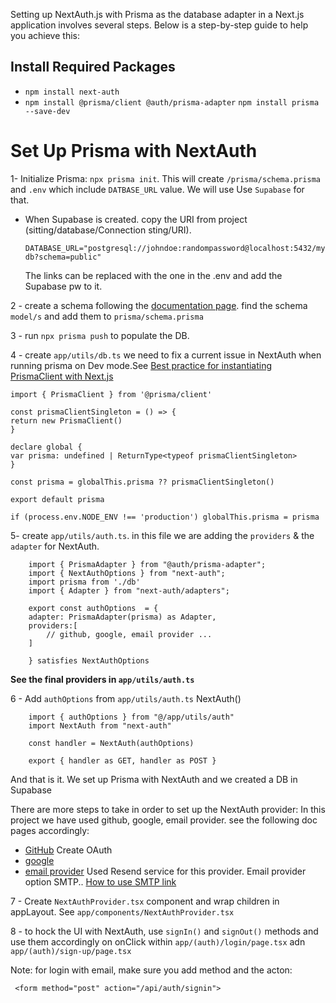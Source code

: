 
Setting up NextAuth.js with Prisma as the database adapter in a Next.js application involves several steps. Below is a step-by-step guide to help you achieve this:

## Install Required Packages

- `npm install next-auth`
- `npm install @prisma/client @auth/prisma-adapter`
   `npm install prisma --save-dev`

# Set Up Prisma with NextAuth

1-  Initialize Prisma: `npx prisma init`. This will create `/prisma/schema.prisma`  and `.env` which include `DATBASE_URL` value. We will use Use `Supabase` for that.

- When Supabase is created. copy the URI from project (sitting/database/Connection sting/URI).

    `DATABASE_URL="postgresql://johndoe:randompassword@localhost:5432/mydb?schema=public"`

    The links can be replaced with the one in the .env and add the Supabase pw to it.

2 - create a schema
following the [documentation page](https://authjs.dev/reference/adapter/prisma). find the schema `model/s` and add them to `prisma/schema.prisma`

3 - run `npx prisma push` to populate the DB.

4 - create `app/utils/db.ts` we need to fix a current issue in NextAuth when running prisma on Dev mode.See [Best practice for instantiating PrismaClient with Next.js](https://www.prisma.io/docs/orm/more/help-and-troubleshooting/help-articles/nextjs-prisma-client-dev-practices)

    import { PrismaClient } from '@prisma/client'

    const prismaClientSingleton = () => {
    return new PrismaClient()
    }

    declare global {
    var prisma: undefined | ReturnType<typeof prismaClientSingleton>
    }

    const prisma = globalThis.prisma ?? prismaClientSingleton()

    export default prisma

    if (process.env.NODE_ENV !== 'production') globalThis.prisma = prisma

5- create `app/utils/auth.ts`. in this file we are adding the `providers` & the `adapter` for NextAuth.

        import { PrismaAdapter } from "@auth/prisma-adapter";
        import { NextAuthOptions } from "next-auth";
        import prisma from './db'
        import { Adapter } from "next-auth/adapters";

        export const authOptions  = {
        adapter: PrismaAdapter(prisma) as Adapter,
        providers:[
            // github, google, email provider ...
        ]

        } satisfies NextAuthOptions

**See the final providers in `app/utils/auth.ts`**

6 - Add `authOptions` from `app/utils/auth.ts` NextAuth()

        import { authOptions } from "@/app/utils/auth"
        import NextAuth from "next-auth"

        const handler = NextAuth(authOptions)

        export { handler as GET, handler as POST }

And that is it. We set up Prisma with NextAuth and we created a DB in Supabase

There are more steps to take in order to set up the NextAuth provider:
In this project we have used github, google, email provider. see the following doc pages accordingly:

- [GitHub](https://next-auth.js.org/providers/github) Create OAuth
- [google](https://next-auth.js.org/providers/google)
- [email provider](https://next-auth.js.org/providers/email) Used Resend service for this provider. Email provider option SMTP.. [How to use SMTP link](https://resend.com/changelog/smtp-service)

7 - Create `NextAuthProvider.tsx` component and wrap children in appLayout. See `app/components/NextAuthProvider.tsx`

8 - to hock the UI with NextAuth, use `signIn()` and `signOut()` methods and use them accordingly on onClick within `app/(auth)/login/page.tsx` adn `app/(auth)/sign-up/page.tsx`

Note: for login with email, make sure you add method and the acton:

```
 <form method="post" action="/api/auth/signin">
 ```
